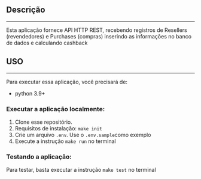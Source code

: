 ## Descrição
***
Esta aplicação fornece API HTTP REST, recebendo registros de Resellers (revendedores) e Purchases (compras) inserindo as
informações no banco de dados e calculando cashback

## USO
***
Para executar essa aplicação, você precisará de:
* python 3.9+

### Executar a aplicação localmente:
1. Clone esse repositório.
2. Requisitos de instalação: `make init`
3. Crie um arquivo `.env`. Use o `.env.sample`como exemplo
4. Execute a instrução `make run` no terminal

### Testando a aplicação:
Para testar, basta executar a instrução `make test` no terminal


